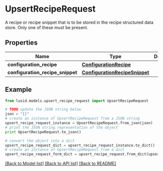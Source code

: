 # UpsertRecipeRequest

A recipe or recipe snippet that is to be stored in the recipe structured data store.  Only one of these must be present.

## Properties
Name | Type | Description | Notes
------------ | ------------- | ------------- | -------------
**configuration_recipe** | [**ConfigurationRecipe**](ConfigurationRecipe.md) |  | [optional] 
**configuration_recipe_snippet** | [**ConfigurationRecipeSnippet**](ConfigurationRecipeSnippet.md) |  | [optional] 

## Example

```python
from lusid.models.upsert_recipe_request import UpsertRecipeRequest

# TODO update the JSON string below
json = "{}"
# create an instance of UpsertRecipeRequest from a JSON string
upsert_recipe_request_instance = UpsertRecipeRequest.from_json(json)
# print the JSON string representation of the object
print UpsertRecipeRequest.to_json()

# convert the object into a dict
upsert_recipe_request_dict = upsert_recipe_request_instance.to_dict()
# create an instance of UpsertRecipeRequest from a dict
upsert_recipe_request_form_dict = upsert_recipe_request.from_dict(upsert_recipe_request_dict)
```
[[Back to Model list]](../README.md#documentation-for-models) [[Back to API list]](../README.md#documentation-for-api-endpoints) [[Back to README]](../README.md)


